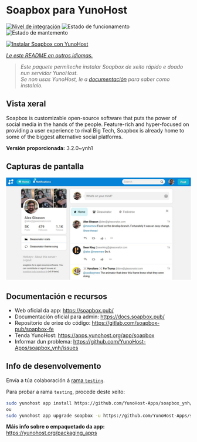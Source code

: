 <!--
NOTA: Este README foi creado automáticamente por <https://github.com/YunoHost/apps/tree/master/tools/readme_generator>
NON debe editarse manualmente.
-->

# Soapbox para YunoHost

[![Nivel de integración](https://dash.yunohost.org/integration/soapbox.svg)](https://dash.yunohost.org/appci/app/soapbox) ![Estado de funcionamento](https://ci-apps.yunohost.org/ci/badges/soapbox.status.svg) ![Estado de mantemento](https://ci-apps.yunohost.org/ci/badges/soapbox.maintain.svg)

[![Instalar Soapbox con YunoHost](https://install-app.yunohost.org/install-with-yunohost.svg)](https://install-app.yunohost.org/?app=soapbox)

*[Le este README en outros idiomas.](./ALL_README.md)*

> *Este paquete permíteche instalar Soapbox de xeito rápido e doado nun servidor YunoHost.*  
> *Se non usas YunoHost, le a [documentación](https://yunohost.org/install) para saber como instalalo.*

## Vista xeral

Soapbox is customizable open-source software that puts the power of social media in the hands of the people.
Feature-rich and hyper-focused on providing a user experience to rival Big Tech, Soapbox is already home to some of the biggest alternative social platforms.


**Versión proporcionada:** 3.2.0~ynh1

## Capturas de pantalla

![Captura de pantalla de Soapbox](./doc/screenshots/screenshot.jpg)

## Documentación e recursos

- Web oficial da app: <https://soapbox.pub/>
- Documentación oficial para admin: <https://docs.soapbox.pub/>
- Repositorio de orixe do código: <https://gitlab.com/soapbox-pub/soapbox-fe>
- Tenda YunoHost: <https://apps.yunohost.org/app/soapbox>
- Informar dun problema: <https://github.com/YunoHost-Apps/soapbox_ynh/issues>

## Info de desenvolvemento

Envía a túa colaboración á [rama `testing`](https://github.com/YunoHost-Apps/soapbox_ynh/tree/testing).

Para probar a rama `testing`, procede deste xeito:

```bash
sudo yunohost app install https://github.com/YunoHost-Apps/soapbox_ynh/tree/testing --debug
ou
sudo yunohost app upgrade soapbox -u https://github.com/YunoHost-Apps/soapbox_ynh/tree/testing --debug
```

**Máis info sobre o empaquetado da app:** <https://yunohost.org/packaging_apps>
